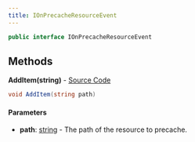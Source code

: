 ```yaml
---
title: IOnPrecacheResourceEvent
---
```


```csharp
public interface IOnPrecacheResourceEvent
```

## Methods

**AddItem(string)** - [Source Code](https://github.com/swiftly-solution/swiftlys2/blob/master/managed/src/SwiftlyS2.Shared/Modules/Events/EventParams/IOnPrecacheResourceEvent.cs#L9)

```csharp
void AddItem(string path)
```

#### Parameters

- **path**: [string](https://learn.microsoft.com/dotnet/api/system.string) - The path of the resource to precache.

